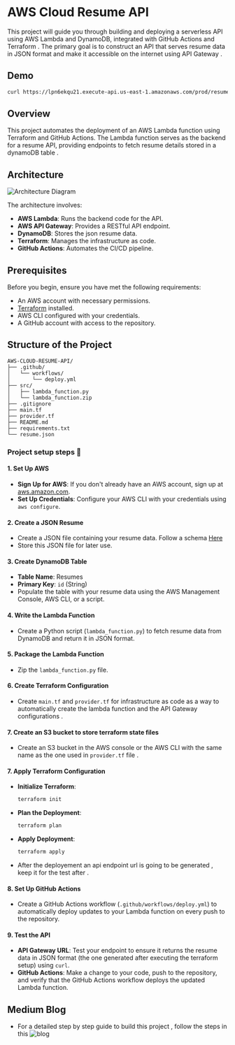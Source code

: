 
# AWS Cloud Resume API

This project will guide you through building and deploying a serverless API using AWS Lambda and DynamoDB, integrated with GitHub Actions and Terraform . The primary goal is to construct an API that serves resume data in JSON format and make it accessible on the internet using API Gateway .

## Demo
```sh
curl https://lpn6ekqu21.execute-api.us-east-1.amazonaws.com/prod/resume
```

## Overview

This project automates the deployment of an AWS Lambda function using Terraform and GitHub Actions. The Lambda function serves as the backend for a resume API, providing endpoints to fetch resume details stored in a dynamoDB table .

## Architecture

![Architecture Diagram]()

The architecture involves:

- **AWS Lambda**: Runs the backend code for the API.
- **AWS API Gateway**: Provides a RESTful API endpoint.
- **DynamoDB**: Stores the json resume data.
- **Terraform**: Manages the infrastructure as code.
- **GitHub Actions**: Automates the CI/CD pipeline.

## Prerequisites

Before you begin, ensure you have met the following requirements:

- An AWS account with necessary permissions.
- [Terraform](https://www.terraform.io/downloads.html) installed.
- AWS CLI configured with your credentials.
- A GitHub account with access to the repository.

## Structure of the Project

```plaintext
AWS-CLOUD-RESUME-API/
├── .github/
│   └── workflows/
│       └── deploy.yml
├── src/
│   ├── lambda_function.py
│   └── lambda_function.zip
├── .gitignore
├── main.tf
├── provider.tf
├── README.md
├── requirements.txt
└── resume.json
``` 
### Project setup steps 🚀

#### 1. Set Up AWS

- **Sign Up for AWS**: If you don't already have an AWS account, sign up at [aws.amazon.com](https://aws.amazon.com/).
- **Set Up Credentials**: Configure your AWS CLI with your credentials using `aws configure`.

#### 2. Create a JSON Resume

- Create a JSON file containing your resume data. Follow a schema [Here](https://jsonresume.org/schema)
- Store this JSON file for later use.
#### 3. Create DynamoDB Table

- **Table Name**: Resumes
- **Primary Key**: `id` (String)
- Populate the table with your resume data using the AWS Management Console, AWS CLI, or a script.

#### 4. Write the Lambda Function

- Create a Python script (`lambda_function.py`) to fetch resume data from DynamoDB and return it in JSON format.

#### 5. Package the Lambda Function

- Zip the `lambda_function.py` file.


#### 6. Create Terraform Configuration 

- Create `main.tf` and `provider.tf` for infrastructure as code as a way to automatically create the lambda function and the API Gateway configurations .

#### 7. Create an S3 bucket to store terraform state files 
- Create an S3 bucket in the AWS console or the AWS CLI with the same name as the one used in `provider.tf` file .

#### 7. Apply Terraform Configuration
- **Initialize Terraform**:
  ```sh
  terraform init
  ```
- **Plan the Deployment**:
  ```sh
  terraform plan
  ```
- **Apply Deployment**:
  ```sh
  terraform apply
  ```
 - After the deployement an api endpoint url is going to be generated , keep it for the test after . 


#### 8. Set Up GitHub Actions

- Create a GitHub Actions workflow (`.github/workflows/deploy.yml`) to automatically deploy updates to your Lambda function on every push to the repository.

#### 9. Test the API

- **API Gateway URL**: Test your endpoint to ensure it returns the resume data in JSON format (the one generated after executing the terraform setup) using `curl`.
- **GitHub Actions**: Make a change to your code, push to the repository, and verify that the GitHub Actions workflow deploys the updated Lambda function.

## Medium Blog 
- For a detailed step by step guide to build this project , follow the steps in this ![blog](link-to-medium-blog)


